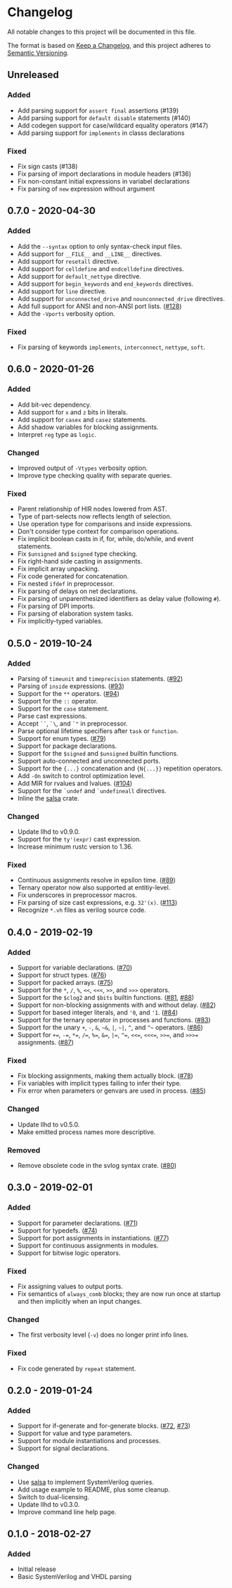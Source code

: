 # Changelog
All notable changes to this project will be documented in this file.

The format is based on [Keep a Changelog](https://keepachangelog.com/en/1.0.0/), and this project adheres to [Semantic Versioning](https://semver.org/spec/v2.0.0.html).

## Unreleased
### Added
- Add parsing support for `assert final` assertions (#139)
- Add parsing support for `default disable` statements (#140)
- Add codegen support for case/wildcard equality operators (#147)
- Add parsing support for `implements` in classs declarations

### Fixed
- Fix sign casts (#138)
- Fix parsing of import declarations in module headers (#136)
- Fix non-constant initial expressions in variabel declarations
- Fix parsing of `new` expression without argument

## 0.7.0 - 2020-04-30
### Added
- Add the `--syntax` option to only syntax-check input files.
- Add support for `__FILE__` and `__LINE__` directives.
- Add support for `resetall` directive.
- Add support for `celldefine` and `endcelldefine` directives.
- Add support for `default_nettype` directive.
- Add support for `begin_keywords` and `end_keywords` directives.
- Add support for `line` directive.
- Add support for `unconnected_drive` and `nounconnected_drive` directives.
- Add full support for ANSI and non-ANSI port lists. ([#128](https://github.com/fabianschuiki/moore/issues/128))
- Add the `-Vports` verbosity option.

### Fixed
- Fix parsing of keywords `implements`, `interconnect`, `nettype`, `soft`.

## 0.6.0 - 2020-01-26
### Added
- Add bit-vec dependency.
- Add support for `x` and `z` bits in literals.
- Add support for `casex` and `casez` statements.
- Add shadow variables for blocking assignments.
- Interpret `reg` type as `logic`.

### Changed
- Improved output of `-Vtypes` verbosity option.
- Improve type checking quality with separate queries.

### Fixed
- Parent relationship of HIR nodes lowered from AST.
- Type of part-selects now reflects length of selection.
- Use operation type for comparisons and inside expressions.
- Don't consider type context for comparison operations.
- Fix implicit boolean casts in if, for, while, do/while, and event statements.
- Fix `$unsigned` and `$signed` type checking.
- Fix right-hand side casting in assignments.
- Fix implicit array unpacking.
- Fix code generated for concatenation.
- Fix nested `ifdef` in preprocessor.
- Fix parsing of delays on net declarations.
- Fix parsing of unparenthesized identifiers as delay value (following `#`).
- Fix parsing of DPI imports.
- Fix parsing of elaboration system tasks.
- Fix implicitly-typed variables.

## 0.5.0 - 2019-10-24
### Added
- Parsing of `timeunit` and `timeprecision` statements. ([#92](https://github.com/fabianschuiki/moore/issues/92))
- Parsing of `inside` expressions. ([#93](https://github.com/fabianschuiki/moore/issues/93))
- Support for the `**` operators. ([#94](https://github.com/fabianschuiki/moore/issues/94))
- Support for the `::` operator.
- Support for the `case` statement.
- Parse cast expressions.
- Accept ``` `` ```, `` `\ ``, and `` `" `` in preprocessor.
- Parse optional lifetime specifiers after `task` or `function`.
- Support for enum types. ([#79](https://github.com/fabianschuiki/moore/issues/79))
- Support for package declarations.
- Support for the `$signed` and `$unsigned` builtin functions.
- Support auto-connected and unconnected ports.
- Support for the `{...}` concatenation and `{N{...}}` repetition operators.
- Add `-On` switch to control optimization level.
- Add MIR for rvalues and lvalues. ([#104](https://github.com/fabianschuiki/moore/issues/104))
- Support for the ``` `undef ``` and ``` `undefineall ``` directives.
- Inline the [salsa](https://github.com/fabianschuiki/salsa/tree/moore) crate.

### Changed
- Update llhd to v0.9.0.
- Support for the `ty'(expr)` cast expression.
- Increase minimum rustc version to 1.36.

### Fixed
- Continuous assignments resolve in epsilon time. ([#89](https://github.com/fabianschuiki/moore/issues/89))
- Ternary operator now also supported at entitiy-level.
- Fix underscores in preprocessor macros.
- Fix parsing of size cast expressions, e.g. `32'(x)`. ([#113](https://github.com/fabianschuiki/moore/issues/113))
- Recognize `*.vh` files as verilog source code.

## 0.4.0 - 2019-02-19
### Added
- Support for variable declarations. ([#70](https://github.com/fabianschuiki/moore/issues/70))
- Support for struct types. ([#76](https://github.com/fabianschuiki/moore/issues/76))
- Support for packed arrays. ([#75](https://github.com/fabianschuiki/moore/issues/75))
- Support for the `*`, `/`, `%`, `<<`, `<<<`, `>>`, and `>>>` operators.
- Support for the `$clog2` and `$bits` builtin functions. ([#81](https://github.com/fabianschuiki/moore/issues/81), [#88](https://github.com/fabianschuiki/moore/issues/88))
- Support for non-blocking assignments with and without delay. ([#82](https://github.com/fabianschuiki/moore/issues/82))
- Support for based integer literals, and `'0`, and `'1`. ([#84](https://github.com/fabianschuiki/moore/issues/84))
- Support for the ternary operator in processes and functions. ([#83](https://github.com/fabianschuiki/moore/issues/83))
- Support for the unary `+`, `-`, `&`, `~&`, `|`, `~|`, `^`, and `^~` operators. ([#86](https://github.com/fabianschuiki/moore/issues/86))
- Support for `+=`, `-=`, `*=`, `/=`, `%=`, `&=`, `|=`, `^=`, `<<=`, `<<<=`, `>>=`, and `>>>=` assignments. ([#87](https://github.com/fabianschuiki/moore/issues/87))

### Fixed
- Fix blocking assignments, making them actually block. ([#78](https://github.com/fabianschuiki/moore/issues/78))
- Fix variables with implicit types failing to infer their type.
- Fix error when parameters or genvars are used in process. ([#85](https://github.com/fabianschuiki/moore/issues/85))

### Changed
- Update llhd to v0.5.0.
- Make emitted process names more descriptive.

### Removed
- Remove obsolete code in the svlog syntax crate. ([#80](https://github.com/fabianschuiki/moore/issues/80))

## 0.3.0 - 2019-02-01
### Added
- Support for parameter declarations. ([#71](https://github.com/fabianschuiki/moore/issues/71))
- Support for typedefs. ([#74](https://github.com/fabianschuiki/moore/issues/74))
- Support for port assignments in instantiations. ([#77](https://github.com/fabianschuiki/moore/issues/77))
- Support for continuous assignments in modules.
- Support for bitwise logic operators.

### Fixed
- Fix assigning values to output ports.
- Fix semantics of `always_comb` blocks; they are now run once at startup and then implicitly when an input changes.

### Changed
- The first verbosity level (`-v`) does no longer print info lines.

### Fixed
- Fix code generated by `repeat` statement.

## 0.2.0 - 2019-01-24
### Added
- Support for if-generate and for-generate blocks. ([#72](https://github.com/fabianschuiki/moore/issues/72), [#73](https://github.com/fabianschuiki/moore/issues/73))
- Support for value and type parameters.
- Support for module instantiations and processes.
- Support for signal declarations.

### Changed
- Use [salsa](https://github.com/salsa-rs/salsa) to implement SystemVerilog queries.
- Add usage example to README, plus some cleanup.
- Switch to dual-licensing.
- Update llhd to v0.3.0.
- Improve command line help page.

## 0.1.0 - 2018-02-27
### Added
- Initial release
- Basic SystemVerilog and VHDL parsing
